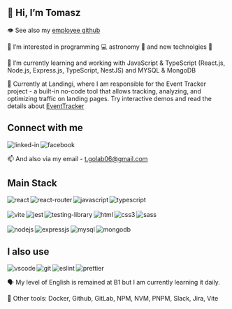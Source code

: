 ## 👋 Hi, I’m Tomasz

👁️ See also my [employee github](https://github.com/tomaszgolab-landingi)

👀 I’m interested in programming 💻 astronomy 🚀 and new technolgies 📱

🌱 I’m currently learning and working with JavaScript & TypeScript (React.js, Node.js, Express.js, TypeScript, NestJS) and MYSQL & MongoDB

💞️ Currently at Landingi, where I am responsible for the Event Tracker project - a built-in no-code tool that allows tracking, analyzing, and optimizing traffic on landing pages. Try interactive demos and read the details about [EventTracker](https://cutt.ly/HwxCgUWt)

## Connect with me
[<img align="left" alt="linked-in" src="https://img.shields.io/badge/linkedin-%230077B5.svg?&style=for-the-badge&logo=linkedin&logoColor=white" />](https://www.linkedin.com/in/igobb/) [<img align="left" alt="facebook" src="https://img.shields.io/badge/facebook-%231877F2.svg?&style=for-the-badge&logo=facebook&logoColor=white" />](https://www.facebook.com/profile.php?id=100001082506177)
<br>

📫 And also via my email - t.golab06@gmail.com
<br>

## Main Stack
<img align="left" alt="react" src="https://img.shields.io/badge/React-20232A?style=for-the-badge&logo=react&logoColor=61DAFB" /> <img align="left" alt="react-router" src="https://img.shields.io/badge/React_Router-CA4245?style=for-the-badge&logo=react-router&logoColor=white" /> <img align="left" alt="javascript" src="https://img.shields.io/badge/JavaScript-F7DF1E?style=for-the-badge&logo=javascript&logoColor=black"/> <img align="left" alt="typescript" src="https://img.shields.io/badge/TypeScript-007ACC?style=for-the-badge&logo=typescript&logoColor=white"/> <br><br><img align="left" alt="vite" src="https://img.shields.io/badge/vite-%23646CFF.svg?style=for-the-badge&logo=vite&logoColor=white"/> <img align="left" alt="jest" src="https://img.shields.io/badge/Jest-323330?style=for-the-badge&logo=Jest&logoColor=white"/> <img align="left" alt="testing-library" src="https://img.shields.io/badge/testing%20library-323330?style=for-the-badge&logo=testing-library&logoColor=red"/> <img align="left" alt="html" src="https://img.shields.io/badge/HTML5-E34F26?style=for-the-badge&logo=html5&logoColor=white"/> <img align="left" alt="css3" src="https://img.shields.io/badge/CSS3-1572B6?style=for-the-badge&logo=css3&logoColor=white"/> <img align="left" alt="sass" src="https://img.shields.io/badge/Sass-CC6699?style=for-the-badge&logo=sass&logoColor=white"/><br><br> <img align="left" alt="nodejs" src="https://img.shields.io/badge/Node.js-43853D?style=for-the-badge&logo=node.js&logoColor=white"/> <img align="left" alt="expressjs" src="https://img.shields.io/badge/Express.js-404D59?style=for-the-badge"/> <img align="left" alt="mysql" src="https://img.shields.io/badge/MySQL-00000F?style=for-the-badge&logo=mysql&logoColor=white"/> <img align="left" alt="mongodb" src="https://img.shields.io/badge/MongoDB-4EA94B?style=for-the-badge&logo=mongodb&logoColor=white"/>
<br>

## I also use
<img align="left" alt="vscode" src="https://img.shields.io/badge/Visual_Studio_Code-0078D4?style=for-the-badge&logo=visual%20studio%20code&logoColor=white" /> <img align="left" alt="git" src="https://img.shields.io/badge/GIT-E44C30?style=for-the-badge&logo=git&logoColor=white" /> <img align="left" alt="eslint" src="https://img.shields.io/badge/eslint-3A33D1?style=for-the-badge&logo=eslint&logoColor=white" /> <img align="left" alt="prettier" src="https://img.shields.io/badge/prettier-1A2C34?style=for-the-badge&logo=prettier&logoColor=F7BA3E" />
<br>

🗣️ My level of English is remained at B1 but I am currently learning it daily.

🧰 Other tools: Docker, Github, GitLab, NPM, NVM, PNPM, Slack, Jira, Vite
